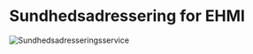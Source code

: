 # Sundhedsadressering for EHMI

![Sundhedsadresseringsservice](/ehmi/assets/images/3_EHMI_Sundhedsadresseringsservice.png)
